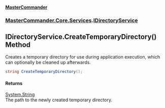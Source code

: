 #### [MasterCommander](MasterCommander.md 'MasterCommander')
### [MasterCommander.Core.Services](MasterCommander.Core.Services.md 'MasterCommander.Core.Services').[IDirectoryService](IDirectoryService.md 'MasterCommander.Core.Services.IDirectoryService')

## IDirectoryService.CreateTemporaryDirectory() Method

Creates a temporary directory for use during application execution, which can optionally be cleaned up afterwards.

```csharp
string CreateTemporaryDirectory();
```

#### Returns
[System.String](https://docs.microsoft.com/en-us/dotnet/api/System.String 'System.String')  
The path to the newly created temporary directory.